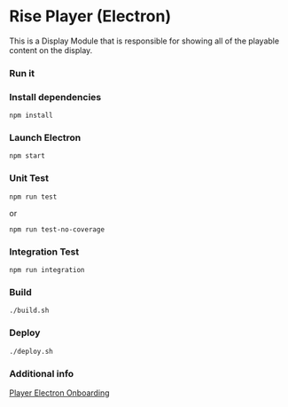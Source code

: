 # Rise Player (Electron)

This is a Display Module that is responsible for showing all of the playable content on the display.

### Run it

### Install dependencies
```
npm install
```

### Launch Electron
```
npm start
```

### Unit Test
```
npm run test
```

or

```
npm run test-no-coverage
```

### Integration Test
```
npm run integration
```

### Build
```
./build.sh
```

### Deploy
```
./deploy.sh
```

### Additional info
[Player Electron Onboarding](https://docs.google.com/document/d/1kEvlsFWUybsbJkYVbZGvIKVCG9eUffT72EieDFFlFnE/edit?usp=sharing) 

